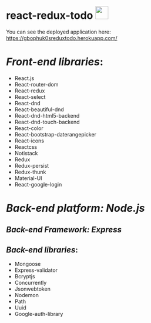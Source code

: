 # react-redux-todo  <img  src="https://lh3.googleusercontent.com/proxy/0nCCIJvdauWNUd98Qy4oGvm0ZOCoZFovluEqIChMIvbLecVqS-NAmUaSLikKqfv455CkNr2BPsWDlQWv1gcW3OH1aIPcrLslA2cA" width="35"/>
 
You can see the deployed application here: https://gbophuk0sreduxtodo.herokuapp.com/
  
  
# *Front-end libraries*:  
* React.js  
* React-router-dom
* React-redux  
* React-select
* React-dnd
* React-beautiful-dnd
* React-dnd-html5-backend
* React-dnd-touch-backend
* React-color
* React-bootstrap-daterangepicker
* React-icons
* Reactcss
* Notistack
* Redux
* Redux-persist
* Redux-thunk
* Material-UI
* React-google-login

# *Back-end platform: Node.js*
## *Back-end Framework: Express*
## *Back-end libraries*:  
* Mongoose  
* Express-validator
* Bcryptjs
* Concurrently
* Jsonwebtoken
* Nodemon
* Path
* Uuid
* Google-auth-library
